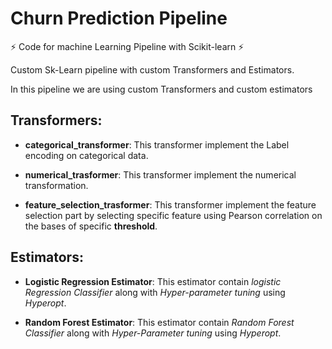 # Churn Prediction Pipeline
⚡ Code for machine Learning Pipeline with Scikit-learn ⚡

Custom Sk-Learn pipeline with custom Transformers and Estimators.

In this pipeline we are using custom Transformers and custom estimators
## **Transformers**:
 - **categorical_transformer**: This transformer implement the Label encoding on categorical data. 

 - **numerical_trasformer**: This transformer implement the numerical transformation.

 - **feature_selection_trasformer**: This transformer implement the feature selection part by selecting specific feature using Pearson correlation on the bases of specific **threshold**.

## **Estimators**:
 - **Logistic Regression Estimator**: This estimator contain *logistic Regression Classifier* along with *Hyper-parameter tuning* using *Hyperopt*.

 - **Random Forest Estimator**: This estimator contain *Random Forest Classifier* along with *Hyper-Parameter tuning* using *Hyperopt*.

